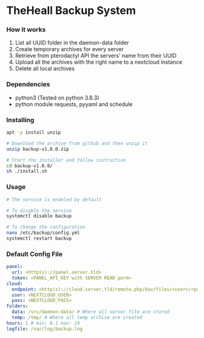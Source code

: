 # TheHeall Backup System

### How it works
1. List all UUID folder in the daemon-data folder
2. Create temporary archives for every server
4. Retrieve from pterodactyl API the servers' name from their UUID
3. Upload all the archives with the right name to a nextcloud instance 
4. Delete all local archives

### Dependencies
- python3 (Tested on python 3.8.3)
- python module requests, pyyaml and schedule

### Installing
```bash
apt -y install unzip

# Download the archive from github and then unzip it
unzip backup-v1.0.0.zip

# Start the installer and follow instruction
cd backup-v1.0.0/
sh ./install.sh
```

### Usage
```bash
# The service is enabled by default

# To disable the servive
systemctl disable backup

# To change the configuration
nano /etc/backup/config.yml
systemctl restart backup
```

### Default Config File
```yaml
panel:
  url: <http(s)://panel.server.tld>
  token: <PANEL_API_KEY with SERVER READ perm>
cloud:
  endpoint: <http(s)://cloud.server.tld/remote.php/dav/files/<user>/<path_to_folder>/>
  user: <NEXTCLOUD_USER>
  pass: <NEXTCLOUD_PASS>
folders:
  data: /srv/daemon-data/ # Where all server file are stored
  temp: /tmp/ # Where all temp archive are created
hours: 1 # min: 0.1 max: 24
logfile: /var/log/backup.log
```